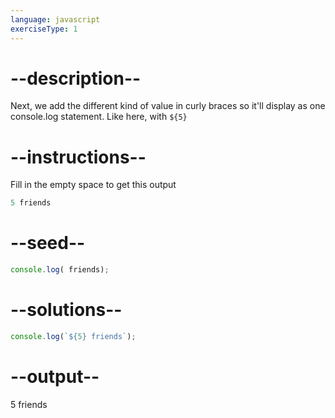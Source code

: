 ```yaml
---
language: javascript
exerciseType: 1
---
```


# --description--

Next, we add the different kind of value in curly braces so it'll display as one console.log statement. Like here, with `${5}`

# --instructions--

Fill in the empty space to get this output
```javascript
5 friends
```

# --seed--

```javascript
console.log( friends);
```

# --solutions--

```javascript
console.log(`${5} friends`);
```

# --output--

5 friends
